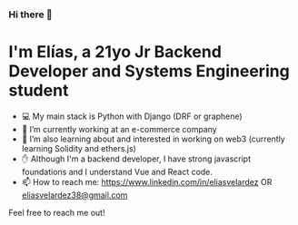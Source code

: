### Hi there 👋
# I'm Elías, a 21yo Jr Backend Developer and Systems Engineering student 
- :computer: My main stack is Python with Django (DRF or graphene)
- 🌱 I’m currently working at an e-commerce company
- 👯 I’m also learning about and interested in working on web3 (currently learning Solidity and ethers.js)
- ✋ Although I'm a backend developer, I have strong javascript foundations and I understand Vue and React code.
- 📫 How to reach me: https://www.linkedin.com/in/eliasvelardez OR eliasvelardez38@gmail.com

Feel free to reach me out!
